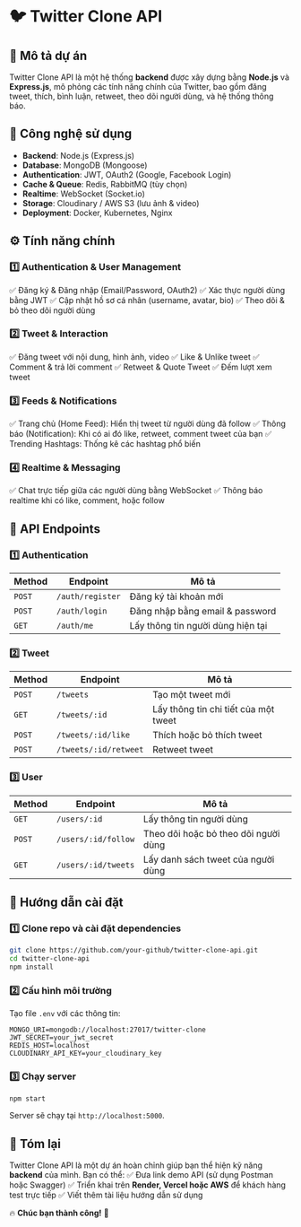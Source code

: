 # 🐦 Twitter Clone API

## 📌 Mô tả dự án
Twitter Clone API là một hệ thống **backend** được xây dựng bằng **Node.js** và **Express.js**, mô phỏng các tính năng chính của Twitter, bao gồm đăng tweet, thích, bình luận, retweet, theo dõi người dùng, và hệ thống thông báo.

## 🚀 Công nghệ sử dụng
- **Backend**: Node.js (Express.js)
- **Database**: MongoDB (Mongoose)
- **Authentication**: JWT, OAuth2 (Google, Facebook Login)
- **Cache & Queue**: Redis, RabbitMQ (tùy chọn)
- **Realtime**: WebSocket (Socket.io)
- **Storage**: Cloudinary / AWS S3 (lưu ảnh & video)
- **Deployment**: Docker, Kubernetes, Nginx

## ⚙ Tính năng chính
### 1️⃣ Authentication & User Management
✅ Đăng ký & Đăng nhập (Email/Password, OAuth2)
✅ Xác thực người dùng bằng JWT
✅ Cập nhật hồ sơ cá nhân (username, avatar, bio)
✅ Theo dõi & bỏ theo dõi người dùng

### 2️⃣ Tweet & Interaction
✅ Đăng tweet với nội dung, hình ảnh, video
✅ Like & Unlike tweet
✅ Comment & trả lời comment
✅ Retweet & Quote Tweet
✅ Đếm lượt xem tweet

### 3️⃣ Feeds & Notifications
✅ Trang chủ (Home Feed): Hiển thị tweet từ người dùng đã follow
✅ Thông báo (Notification): Khi có ai đó like, retweet, comment tweet của bạn
✅ Trending Hashtags: Thống kê các hashtag phổ biến

### 4️⃣ Realtime & Messaging
✅ Chat trực tiếp giữa các người dùng bằng WebSocket
✅ Thông báo realtime khi có like, comment, hoặc follow

## 📂 API Endpoints
### **1️⃣ Authentication**
| Method | Endpoint | Mô tả |
|--------|---------|-------|
| `POST` | `/auth/register` | Đăng ký tài khoản mới |
| `POST` | `/auth/login` | Đăng nhập bằng email & password |
| `GET`  | `/auth/me` | Lấy thông tin người dùng hiện tại |

### **2️⃣ Tweet**
| Method | Endpoint | Mô tả |
|--------|---------|-------|
| `POST` | `/tweets` | Tạo một tweet mới |
| `GET`  | `/tweets/:id` | Lấy thông tin chi tiết của một tweet |
| `POST` | `/tweets/:id/like` | Thích hoặc bỏ thích tweet |
| `POST` | `/tweets/:id/retweet` | Retweet tweet |

### **3️⃣ User**
| Method | Endpoint | Mô tả |
|--------|---------|-------|
| `GET`  | `/users/:id` | Lấy thông tin người dùng |
| `POST` | `/users/:id/follow` | Theo dõi hoặc bỏ theo dõi người dùng |
| `GET`  | `/users/:id/tweets` | Lấy danh sách tweet của người dùng |

## 🔧 Hướng dẫn cài đặt
### 1️⃣ Clone repo và cài đặt dependencies
```sh
git clone https://github.com/your-github/twitter-clone-api.git
cd twitter-clone-api
npm install
```
### 2️⃣ Cấu hình môi trường
Tạo file `.env` với các thông tin:
```
MONGO_URI=mongodb://localhost:27017/twitter-clone
JWT_SECRET=your_jwt_secret
REDIS_HOST=localhost
CLOUDINARY_API_KEY=your_cloudinary_key
```

### 3️⃣ Chạy server
```sh
npm start
```
Server sẽ chạy tại `http://localhost:5000`.

## 🎯 Tóm lại
Twitter Clone API là một dự án hoàn chỉnh giúp bạn thể hiện kỹ năng **backend** của mình. Bạn có thể:
✅ Đưa link demo API (sử dụng Postman hoặc Swagger)
✅ Triển khai trên **Render, Vercel hoặc AWS** để khách hàng test trực tiếp
✅ Viết thêm tài liệu hướng dẫn sử dụng

🔥 **Chúc bạn thành công!** 🚀


